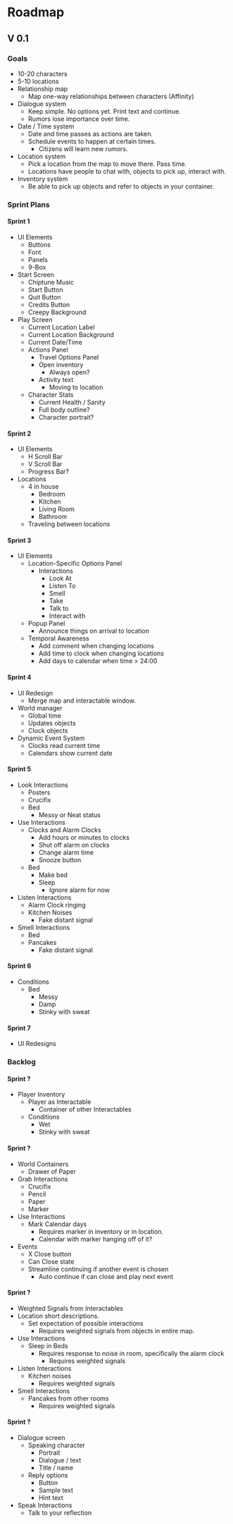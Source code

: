 # Roadmap
## V 0.1

### Goals
* 10-20 characters
* 5-10 locations
* Relationship map
    * Map one-way relationships between characters (Affinity)
* Dialogue system
    * Keep simple. No options yet. Print text and continue.
    * Rumors lose importance over time.
* Date / Time system
    * Date and time passes as actions are taken.
    * Schedule events to happen at certain times.
        * Citizens will learn new rumors.
* Location system
    * Pick a location from the map to move there. Pass time.
    * Locations have people to chat with, objects to pick up, interact with.
* Inventory system
    * Be able to pick up objects and refer to objects in your container.



### Sprint Plans
#### Sprint 1
* UI Elements
    * Buttons
    * Font
    * Panels
    * 9-Box
* Start Screen
    * Chiptune Music
    * Start Button
    * Quit Button
    * Credits Button
    * Creepy Background
* Play Screen
    * Current Location Label
    * Current Location Background
    * Current Date/Time
    * Actions Panel
        * Travel Options Panel
        * Open inventory
            * Always open?
        * Activity text
            * Moving to location
    * Character Stats
        * Current Health / Sanity
        * Full body outline?
        * Character portrait?
        

#### Sprint 2
* UI Elements
    * H Scroll Bar
    * V Scroll Bar
    * Progress Bar? 
* Locations
    * 4 in house
        * Bedroom
        * Kitchen
        * Living Room
        * Bathroom
    * Traveling between locations
    
#### Sprint 3
* UI Elements
    * Location-Specific Options Panel
        * Interactions
            * Look At
            * Listen To
            * Smell
            * Take
            * Talk to
            * Interact with
    * Popup Panel
        * Announce things on arrival to location
    * Temporal Awareness
        * Add comment when changing locations
        * Add time to clock when changing locations
        * Add days to calendar when time > 24:00
    
#### Sprint 4
* UI Redesign
    * Merge map and interactable window.
* World manager
    * Global time
    * Updates objects
    * Clock objects
* Dynamic Event System
    * Clocks read current time
    * Calendars show current date

#### Sprint 5
* Look Interactions
    * Posters
    * Crucifix
    * Bed
        * Messy or Neat status
* Use Interactions
    * Clocks and Alarm Clocks
        * Add hours or minutes to clocks
        * Shut off alarm on clocks
        * Change alarm time
        * Snooze button
    * Bed
        * Make bed
        * Sleep
            * Ignore alarm for now
* Listen Interactions
    * Alarm Clock ringing
    * Kitchen Noises
        * Fake distant signal
* Smell Interactions
    * Bed
    * Pancakes
        * Fake distant signal

#### Sprint 6
* Conditions
    * Bed
        * Messy
        * Damp
        * Stinky with sweat

#### Sprint 7
* UI Redesigns

### Backlog
#### Sprint ?
* Player Inventory
    * Player as Interactable
        * Container of other Interactables
    * Conditions
        * Wet
        * Stinky with sweat
      
#### Sprint ?
* World Containers
    * Drawer of Paper
* Grab Interactions
    * Crucifix
    * Pencil
    * Paper
    * Marker
* Use Interactions
    * Mark Calendar days
        * Requires marker in inventory or in location.
        * Calendar with marker hanging off of it?
* Events
    * X Close button
    * Can Close state
    * Streamline continuing if another event is chosen
        * Auto continue if can close and play next event

#### Sprint ?
* Weighted Signals from Interactables
* Location short descriptions.
    * Set expectation of possible interactions
        * Requires weighted signals from objects in entire map.
* Use Interactions
    * Sleep in Beds
        * Requires response to noise in room, specifically the alarm clock
            * Requires weighted signals
* Listen Interactions
    * Kitchen noises
        * Requires weighted signals
* Smell Interactions
    * Pancakes from other rooms
        * Requires weighted signals

#### Sprint ?
* Dialogue screen
    * Speaking character
        * Portrait
        * Dialogue / text
        * Title / name
    * Reply options
        * Button
        * Sample text
        * Hint text
* Speak Interactions
    * Talk to your reflection